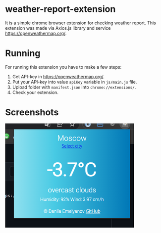 # weather-report-extension
It is a simple chrome browser extension for checking weather report. This extension was made via Axios.js library and service https://openweathermap.org/.
# Running
For running this extension you have to make a few steps:
  1. Get API-key in https://openweathermap.org/.
  2. Put your API-key into value ```apiKey``` variable in ```js/main.js``` file.
  3. Upload folder with ```manifest.json``` into ```chrome://extensions/```.
  4. Check your extension.

# Screenshots
<img src="https://github.com/jezmunh/weather-report-extension/blob/main/images/screenshot1.png?raw=true">
